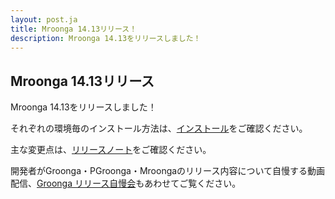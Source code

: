 ```yaml
---
layout: post.ja
title: Mroonga 14.13リリース！
description: Mroonga 14.13をリリースしました！
---
```


## Mroonga 14.13リリース

Mroonga 14.13をリリースしました！

それぞれの環境毎のインストール方法は、[インストール](/ja/docs/install.html)をご確認ください。

主な変更点は、[リリースノート](/ja/docs/news/14.html#release-14-13)をご確認ください。

開発者がGroonga・PGroonga・Mroongaのリリース内容について自慢する動画配信、[Groonga リリース自慢会](https://www.youtube.com/playlist?list=PLLwHraQ4jf7PnA3GjI9v90DZq8ikLk0iN)もあわせてご覧ください。
